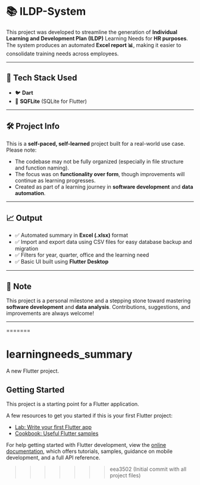 
# 📚 ILDP-System

This project was developed to streamline the generation of **Individual Learning and Development Plan (ILDP)** Learning Needs for **HR purposes**. The system produces an automated **Excel report 📊**, making it easier to consolidate training needs across employees.

---

## 🚀 Tech Stack Used

- 🐦 **Dart**
- 💾 **SQFLite** (SQLite for Flutter)

---

## 🛠️ Project Info

This is a **self-paced, self-learned** project built for a real-world use case.  
Please note:
- The codebase may not be fully organized (especially in file structure and function naming).
- The focus was on **functionality over form**, though improvements will continue as learning progresses.  
- Created as part of a learning journey in **software development** and **data automation**.

---

## 📈 Output

- ✅ Automated summary in **Excel (.xlsx)** format
- ✅ Import and export data using CSV files for easy database backup and migration
- ✅ Filters for year, quarter, office and the learning need   
- ✅ Basic UI built using **Flutter Desktop**

---

## 📌 Note

This project is a personal milestone and a stepping stone toward mastering **software development** and **data analysis**. Contributions, suggestions, and improvements are always welcome!

---

=======
# learningneeds_summary

A new Flutter project.

## Getting Started

This project is a starting point for a Flutter application.

A few resources to get you started if this is your first Flutter project:

- [Lab: Write your first Flutter app](https://docs.flutter.dev/get-started/codelab)
- [Cookbook: Useful Flutter samples](https://docs.flutter.dev/cookbook)

For help getting started with Flutter development, view the
[online documentation](https://docs.flutter.dev/), which offers tutorials,
samples, guidance on mobile development, and a full API reference.
>>>>>>> eea3502 (Initial commit with all project files)
